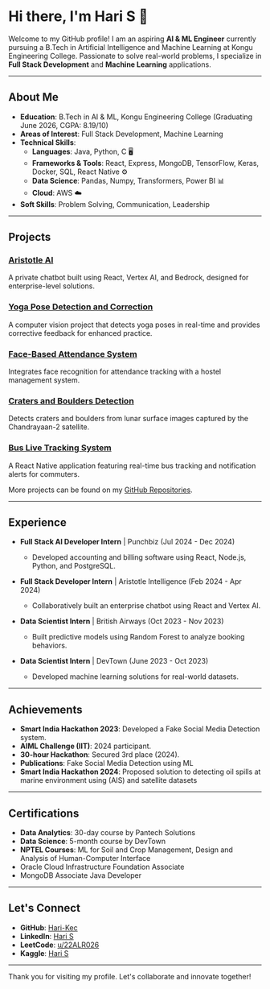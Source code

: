 # Hi there, I'm Hari S 👋

Welcome to my GitHub profile! I am an aspiring **AI & ML Engineer** currently pursuing a B.Tech in Artificial Intelligence and Machine Learning at Kongu Engineering College. Passionate to solve real-world problems, I specialize in **Full Stack Development** and **Machine Learning** applications.

---

## About Me

- **Education**: B.Tech in AI & ML, Kongu Engineering College (Graduating June 2026, CGPA: 8.19/10)
- **Areas of Interest**: Full Stack Development, Machine Learning
- **Technical Skills**:
  - **Languages**: Java, Python, C 🖥️
  - **Frameworks & Tools**: React, Express, MongoDB, TensorFlow, Keras, Docker, SQL, React Native ⚙️
  - **Data Science**: Pandas, Numpy, Transformers, Power BI 📊
  - **Cloud**: AWS ☁️
- **Soft Skills**: Problem Solving, Communication, Leadership

---

## Projects

### [Aristotle AI](https://github.com/Hari-Kec/Aristotle_AI)

A private chatbot built using React, Vertex AI, and Bedrock, designed for enterprise-level solutions.

### [Yoga Pose Detection and Correction](https://github.com/Hari-Kec/Yoga-Pose-Detection-and-Correction)

A computer vision project that detects yoga poses in real-time and provides corrective feedback for enhanced practice.

### [Face-Based Attendance System](https://github.com/Hari-Kec/Face_based_attendance_system)

Integrates face recognition for attendance tracking with a hostel management system.

### [Craters and Boulders Detection](https://github.com/Hari-Kec/Craters_And_Boulders_Detection)

Detects craters and boulders from lunar surface images captured by the Chandrayaan-2 satellite.

### [Bus Live Tracking System](https://github.com/Hari-Kec/Bus_Live_Tracking_System)

A React Native application featuring real-time bus tracking and notification alerts for commuters.

More projects can be found on my [GitHub Repositories](https://github.com/Hari-Kec).

---

## Experience

- **Full Stack AI Developer Intern** | Punchbiz (Jul 2024 - Dec 2024)

  - Developed accounting and billing software using React, Node.js, Python, and PostgreSQL.

- **Full Stack Developer Intern** | Aristotle Intelligence (Feb 2024 - Apr 2024)

  - Collaboratively built an enterprise chatbot using React and Vertex AI.

- **Data Scientist Intern** | British Airways (Oct 2023 - Nov 2023)

  - Built predictive models using Random Forest to analyze booking behaviors.

- **Data Scientist Intern** | DevTown (June 2023 - Oct 2023)

  - Developed machine learning solutions for real-world datasets.

---

## Achievements

- **Smart India Hackathon 2023**: Developed a Fake Social Media Detection system.
- **AIML Challenge (IIT)**: 2024 participant.
- **30-hour Hackathon**: Secured 3rd place (2024).
- **Publications**: Fake Social Media Detection using ML
- **Smart India Hackathon 2024**: Proposed solution to detecting oil spills at marine environment using  (AIS) and satellite datasets

---

## Certifications

- **Data Analytics**: 30-day course by Pantech Solutions
- **Data Science**: 5-month course by DevTown
- **NPTEL Courses**: ML for Soil and Crop Management, Design and Analysis of Human-Computer Interface
- Oracle Cloud Infrastructure Foundation Associate
- MongoDB Associate Java Developer

---

## Let's Connect

- **GitHub**: [Hari-Kec](https://github.com/Hari-Kec)
- **LinkedIn**: [Hari S](https://www.linkedin.com/in/h-a-r-i/)
- **LeetCode**: [u/22ALR026](https://leetcode.com/u/22ALR026/)
- **Kaggle**: [Hari S](https://www.kaggle.com/haris2004lskhari)

---

Thank you for visiting my profile. Let's collaborate and innovate together!

